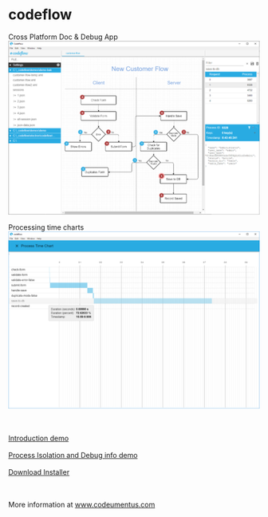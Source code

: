 # codeflow
Cross Platform Doc &amp; Debug App
<br><img src="screenshots/CustomerFlowSShot.png"/>

Processing time charts
<br><img src="screenshots/time-chart.png"/>

<br><br>
<a href="https://www.youtube.com/watch?v=6g2TkZi4shA&t=25s">Introduction demo</a>
<br><br>
<a href="https://www.youtube.com/watch?v=m4dmMj3q8V8&t=268s">Process Isolation and Debug info demo</a>
<br><br>
<a href="https://github.com/valcas/codeflow/releases">Download Installer</a>

<br><br>
More information at <a href="http://www.codeumentus.com">www.codeumentus.com</a>
